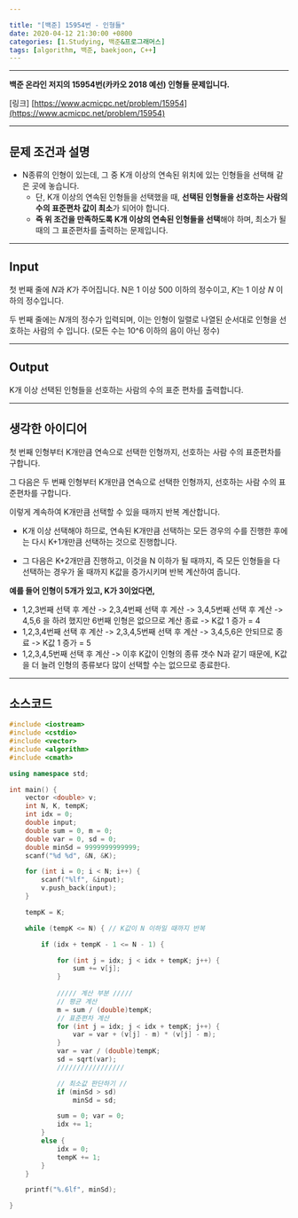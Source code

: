 ```yaml
---

title: "[백준] 15954번 - 인형들"
date: 2020-04-12 21:30:00 +0800
categories: [1.Studying, 백준&프로그래머스]
tags: [algorithm, 백준, baekjoon, C++]
---
```




------

**백준 온라인 저지의 15954번(카카오 2018 예선) 인형들 문제입니다.**

[링크] [https://www.acmicpc.net/problem/15954](https://www.acmicpc.net/problem/15954)

---

## **문제 조건과 설명**

* N종류의 인형이 있는데, 그 중 K개 이상의 연속된 위치에 있는 인형들을 선택해 같은 곳에 놓습니다.
  * 단, K개 이상의 연속된 인형들을 선택했을 때, **선택된 인형들을 선호하는 사람의 수의 표준편차 값이 최소**가 되어야 합니다.
  * **즉 위 조건을 만족하도록 K개 이상의 연속된 인형들을 선택**해야 하며, 최소가 될 때의 그 표준편차를 출력하는 문제입니다.

------




## **Input**

첫 번째 줄에 *N*과 *K*가 주어집니다. N은 1 이상 500 이하의 정수이고, *K*는 1 이상 *N* 이하의 정수입니다.

두 번째 줄에는 *N*개의 정수가 입력되며, 이는 인형이 일렬로 나열된 순서대로 인형을 선호하는 사람의 수 입니다. (모든 수는 10^6 이하의 음이 아닌 정수)

------



## **Output**

K개 이상 선택된 인형들을 선호하는 사람의 수의 표준 편차를 출력합니다.

---



## **생각한 아이디어**

첫 번째 인형부터 K개만큼 연속으로 선택한 인형까지, 선호하는 사람 수의 표준편차를 구합니다.

그 다음은 두 번째 인형부터 K개만큼 연속으로 선택한 인형까지, 선호하는 사람 수의 표준편차를 구합니다.

이렇게 계속하여 K개만큼 선택할 수 있을 때까지 반복 계산합니다.

- K개 이상 선택해야 하므로, 연속된 K개만큼 선택하는 모든 경우의 수를 진행한 후에는 다시 K+1개만큼 선택하는 것으로 진행합니다.

- 그 다음은 K+2개만큼 진행하고, 이것을 N 이하가 될 때까지, 즉 모든 인형들을 다 선택하는 경우가 올 때까지 K값을 증가시키며 반복 계산하여 줍니다.

**예를 들어 인형이 5개가 있고, K가 3이었다면,**

* 1,2,3번째 선택 후 계산 -> 2,3,4번째 선택 후 계산 -> 3,4,5번째 선택 후 계산 -> 4,5,6 을 하려 했지만 6번째 인형은 없으므로 계산 종료 -> K값 1 증가 = 4
* 1,2,3,4번째 선택 후 계산 -> 2,3,4,5번째 선택 후 계산 -> 3,4,5,6은 안되므로 종료 -> K값 1 증가 = 5
* 1,2,3,4,5번째 선택 후 계산 -> 이후 K값이 인형의 종류 갯수 N과 같기 때문에, K값을 더 늘려 인형의 종류보다 많이 선택할 수는 없으므로 종료한다.



------

## **소스코드**

```c++
#include <iostream>
#include <cstdio>
#include <vector>
#include <algorithm>
#include <cmath>

using namespace std;

int main() {
	vector <double> v;
	int N, K, tempK;
	int idx = 0;
	double input;
	double sum = 0, m = 0;
	double var = 0, sd = 0;
	double minSd = 9999999999999;
	scanf("%d %d", &N, &K);

	for (int i = 0; i < N; i++) {
		scanf("%lf", &input);
		v.push_back(input);
	}

	tempK = K;

	while (tempK <= N) { // K값이 N 이하일 때까지 반복

		if (idx + tempK - 1 <= N - 1) {

			for (int j = idx; j < idx + tempK; j++) {
				sum += v[j];
			}
            
            ///// 계산 부분 /////
			// 평균 계산
			m = sum / (double)tempK;
			// 표준편차 계산
			for (int j = idx; j < idx + tempK; j++) {
				var = var + (v[j] - m) * (v[j] - m);
			}
			var = var / (double)tempK;
			sd = sqrt(var);
            /////////////////

            // 최소값 판단하기 //
			if (minSd > sd)
				minSd = sd;

			sum = 0; var = 0;
			idx += 1;
		}
		else {
			idx = 0;
			tempK += 1;
		}
	}

	printf("%.6lf", minSd);

}
```

